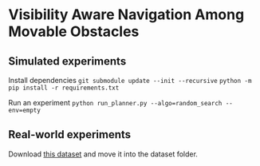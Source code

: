 # Visibility Aware Navigation Among Movable Obstacles

## Simulated experiments
Install dependencies
``git submodule update --init --recursive``
``python -m pip install -r requirements.txt``

Run an experiment
``python run_planner.py --algo=random_search --env=empty``

## Real-world experiments
Download [this dataset](https://www.dropbox.com/s/kgvcal753o1qze8/movo_dataset.zip?dl=0) and move it into the dataset folder.
